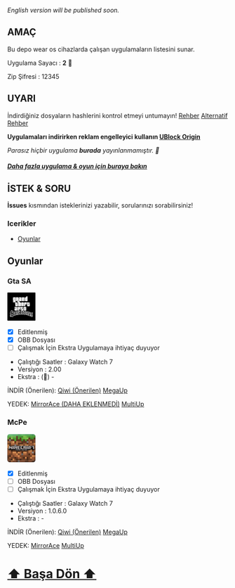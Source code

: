 *English version will be published soon.*

## AMAÇ

Bu depo wear os cihazlarda çalışan uygulamaların listesini sunar.


Uygulama Sayacı : **2** 🌹

Zip Şifresi : 12345

## UYARI

İndirdiğiniz dosyaların hashlerini kontrol etmeyi untumayın! [Rehber](https://www.sordum.net/37711) [Alternatif Rehber](https://www.geeksforgeeks.org/getting-hash-of-a-file-using-cmd/)

**Uygulamaları indirirken reklam engelleyici kullanın [UBlock Origin](https://github.com/gorhill/uBlock)**

*Parasız hiçbir uygulama **burada** yayınlanmamıştır. 🤣*

##### [Daha fazla uygulama & oyun için buraya bakın](https://github.com/s0rp/WearApkRepo/)

## İSTEK & SORU

**İssues** kısmından isteklerinizi yazabilir, sorularınızı sorabilirsiniz!

### Icerikler

- [Oyunlar](#oyunlar)

## Oyunlar

### Gta SA

<img alt="gtasa" height="64" src="https://raw.githubusercontent.com/s0rp/WearApkRepoCR/refs/heads/main/icons/gtasa.webp">

- [x] Editlenmiş
- [x] OBB Dosyası
- [ ] Çalışmak İçin Ekstra Uygulamaya ihtiyaç duyuyor
- Çalıştığı Saatler : Galaxy Watch 7
- Versiyon : 2.00
- Ekstra : (🤣) -

İNDİR (Önerilen):
[Qiwi (Önerilen)](https://qiwi.gg/file/poQk5396-GtaSa) [MegaUp](https://megaup.net/1bc0d08278eaa22df23e896546e4ac1c/Gta_Sa.zip) 

YEDEK:
[MirrorAce (DAHA EKLENMEDİ)](#) [MultiUp](https://multiup.io/download/66b963162e0731d7054fb56f7c5ad1c7/Gta%20Sa.zip)

### McPe

<img alt="mcpe" height="64" src="https://raw.githubusercontent.com/s0rp/WearApkRepoCR/refs/heads/main/icons/mcpe.webp">

- [x] Editlenmiş
- [ ] OBB Dosyası
- [ ] Çalışmak İçin Ekstra Uygulamaya ihtiyaç duyuyor
- Çalıştığı Saatler : Galaxy Watch 7
- Versiyon : 1.0.6.0
- Ekstra : -

İNDİR (Önerilen):
[Qiwi (Önerilen)](https://qiwi.gg/file/k4ZV9852-McPe) [MegaUp](https://megaup.net/d5add689f99f3b400756171cfda161b3/McPe.zip)

YEDEK:
[MirrorAce](https://mirrorace.org/m/6FGj5) [MultiUp](https://multiup.io/download/ebd9dc264d5d5b8402227df6c461e7a8/McPe.zip)

# [⬆ Başa Dön ⬆](#Icerikler)
